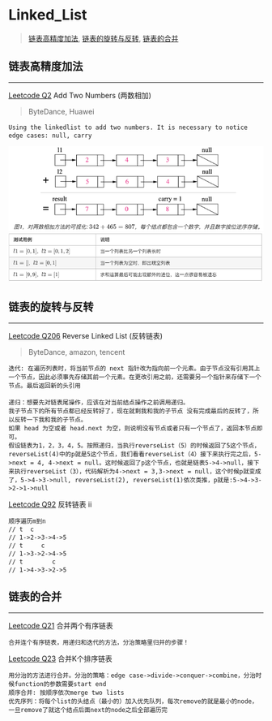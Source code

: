 # Linked_List
>[链表高精度加法](#链表高精度加法),
>[链表的旋转与反转](#链表的旋转与反转),
>[链表的合并](#链表的合并)

## 链表高精度加法
---
[Leetcode Q2](java_src/2.两数相加.java) Add Two Numbers (两数相加)
> ByteDance, Huawei
```
Using the linkedlist to add two numbers. It is necessary to notice edge cases: null, carry
```
![Alt text](pic/q2_1.png)
![Alt text](pic/q2_2.png)

## 链表的旋转与反转
---
[Leetcode Q206](java_src/206.反转链表.java) Reverse Linked List (反转链表)
> ByteDance, amazon, tencent
```
迭代: 在遍历列表时，将当前节点的 next 指针改为指向前一个元素。由于节点没有引用其上一个节点，因此必须事先存储其前一个元素。在更改引用之前，还需要另一个指针来存储下一个节点。最后返回新的头引用

递归：想要先对链表尾操作，应该在对当前结点操作之前调用递归。
我子节点下的所有节点都已经反转好了，现在就剩我和我的子节点 没有完成最后的反转了，所以反转一下我和我的子节点。
如果 head 为空或者 head.next 为空，则说明没有节点或者只有一个节点了，返回本节点即可。
假设链表为1，2，3，4，5。按照递归，当执行reverseList（5）的时候返回了5这个节点，reverseList(4)中的p就是5这个节点，我们看看reverseList（4）接下来执行完之后，5->next = 4, 4->next = null。这时候返回了p这个节点，也就是链表5->4->null，接下来执行reverseList（3），代码解析为4->next = 3,3->next = null，这个时候p就变成了，5->4->3->null, reverseList(2), reverseList(1)依次类推，p就是:5->4->3->2->1->null
```

[Leetcode Q92](java_src/92.反转链表-ii.java) 反转链表 ii
```
顺序遍历m到n
// t  c
// 1->2->3->4->5
// t     c
// 1->3->2->4->5
// t        c
// 1->4->3->2->5
```

## 链表的合并
---
[Leetcode Q21](java_src/21.合并两个有序链表.java) 合并两个有序链表
```
合并连个有序链表，用递归和迭代的方法，分治策略里归并的步骤！
```

[Leetcode Q23](java_src/23.合并K个排序链表.java) 合并K个排序链表
```
用分治的方法进行合并。分治的策略：edge case->divide->conquer->combine，分治时候function的参数需要start end
顺序合并: 按顺序依次merge two lists
优先序列：将每个list的头结点（最小的）加入优先队列，每次remove的就是最小的node，一旦remove了就这个结点后面next的node之后全部遍历完
```